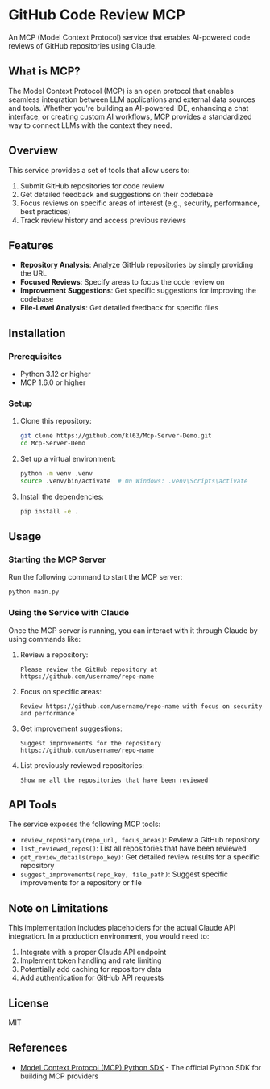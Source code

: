 # GitHub Code Review MCP

An MCP (Model Context Protocol) service that enables AI-powered code reviews of GitHub repositories using Claude.

## What is MCP?

The Model Context Protocol (MCP) is an open protocol that enables seamless integration between LLM applications and external data sources and tools. Whether you're building an AI-powered IDE, enhancing a chat interface, or creating custom AI workflows, MCP provides a standardized way to connect LLMs with the context they need.

## Overview

This service provides a set of tools that allow users to:

1. Submit GitHub repositories for code review
2. Get detailed feedback and suggestions on their codebase
3. Focus reviews on specific areas of interest (e.g., security, performance, best practices)
4. Track review history and access previous reviews

## Features

- **Repository Analysis**: Analyze GitHub repositories by simply providing the URL
- **Focused Reviews**: Specify areas to focus the code review on
- **Improvement Suggestions**: Get specific suggestions for improving the codebase
- **File-Level Analysis**: Get detailed feedback for specific files

## Installation

### Prerequisites

- Python 3.12 or higher
- MCP 1.6.0 or higher

### Setup

1. Clone this repository:
   ```bash
   git clone https://github.com/kl63/Mcp-Server-Demo.git
   cd Mcp-Server-Demo
   ```

2. Set up a virtual environment:
   ```bash
   python -m venv .venv
   source .venv/bin/activate  # On Windows: .venv\Scripts\activate
   ```

3. Install the dependencies:
   ```bash
   pip install -e .
   ```

## Usage

### Starting the MCP Server

Run the following command to start the MCP server:

```bash
python main.py
```

### Using the Service with Claude

Once the MCP server is running, you can interact with it through Claude by using commands like:

1. Review a repository:
   ```
   Please review the GitHub repository at https://github.com/username/repo-name
   ```

2. Focus on specific areas:
   ```
   Review https://github.com/username/repo-name with focus on security and performance
   ```

3. Get improvement suggestions:
   ```
   Suggest improvements for the repository https://github.com/username/repo-name
   ```

4. List previously reviewed repositories:
   ```
   Show me all the repositories that have been reviewed
   ```

## API Tools

The service exposes the following MCP tools:

- `review_repository(repo_url, focus_areas)`: Review a GitHub repository
- `list_reviewed_repos()`: List all repositories that have been reviewed
- `get_review_details(repo_key)`: Get detailed review results for a specific repository
- `suggest_improvements(repo_key, file_path)`: Suggest specific improvements for a repository or file

## Note on Limitations

This implementation includes placeholders for the actual Claude API integration. In a production environment, you would need to:

1. Integrate with a proper Claude API endpoint
2. Implement token handling and rate limiting
3. Potentially add caching for repository data
4. Add authentication for GitHub API requests

## License

MIT

## References

- [Model Context Protocol (MCP) Python SDK](https://github.com/modelcontextprotocol/python-sdk) - The official Python SDK for building MCP providers